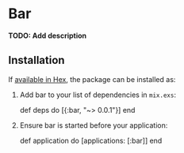 # Bar

**TODO: Add description**

## Installation

If [available in Hex](https://hex.pm/docs/publish), the package can be installed as:

  1. Add bar to your list of dependencies in `mix.exs`:

        def deps do
          [{:bar, "~> 0.0.1"}]
        end

  2. Ensure bar is started before your application:

        def application do
          [applications: [:bar]]
        end

